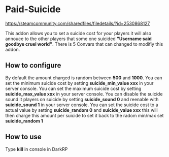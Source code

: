 # Paid-Suicide
https://steamcommunity.com/sharedfiles/filedetails/?id=2530868127

This addon allows you to set a suicide cost for your players it will also annouce to the other players that some one suicided **"Username said goodbye cruel world"**. There is 5 Convars that can changed to modifiy this addon.

## How to configure
By default the amount charged is random between **500** and **1000**.
You can set the minimum suicide cost by setting **suicide_min_value xxx** in your server console.
You can set the maximum suicide cost by setting **suicide_max_value xxx** in your server console.
You can disable the suicide sound it players on suicide by setting **suicide_sound 0** and reenable with **suicide_sound 1** in your server console.
You can set the suicide cost to a actual value by setting **suicide_random 0** and **suicide_value xxx** this will then charge this amount per suicide to set it back to the radom min/max set **suicide_random 1**
    
## How to use
Type **kill** in console in DarkRP
